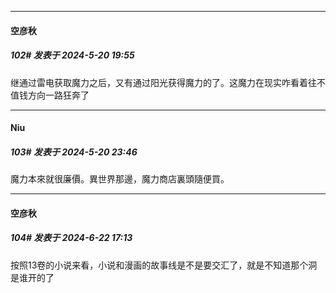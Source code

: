 ﻿
*****

####  空彦秋  
##### 102#       发表于 2024-5-20 19:55

继通过雷电获取魔力之后，又有通过阳光获得魔力的了。这魔力在现实咋看着往不值钱方向一路狂奔了

*****

####  Niu  
##### 103#       发表于 2024-5-20 23:46

魔力本來就很廉價。異世界那邊，魔力商店裏頭隨便買。

*****

####  空彦秋  
##### 104#       发表于 2024-6-22 17:13

按照13卷的小说来看，小说和漫画的故事线是不是要交汇了，就是不知道那个洞是谁开的了


